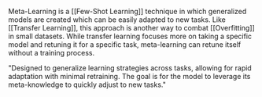 Meta-Learning is a [[Few-Shot Learning]] technique in which generalized models are created which can be easily adapted to new tasks. Like [[Transfer Learning]], this approach is another way to combat [[Overfitting]] in small datasets.
While transfer learning focuses more on taking a specific model and retuning it for a specific task, meta-learning can retune itself without a training process.

"Designed to generalize learning strategies across tasks, allowing for rapid adaptation with minimal retraining. The goal is for the model to leverage its meta-knowledge to quickly adjust to new tasks."


